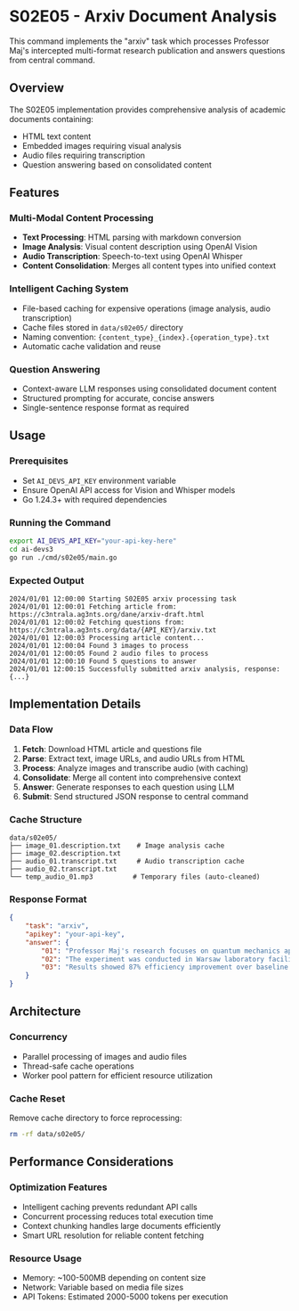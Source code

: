 # S02E05 - Arxiv Document Analysis

This command implements the "arxiv" task which processes Professor Maj's intercepted multi-format research publication and answers questions from central command.

## Overview

The S02E05 implementation provides comprehensive analysis of academic documents containing:
- HTML text content
- Embedded images requiring visual analysis
- Audio files requiring transcription
- Question answering based on consolidated content

## Features

### Multi-Modal Content Processing
- **Text Processing**: HTML parsing with markdown conversion
- **Image Analysis**: Visual content description using OpenAI Vision
- **Audio Transcription**: Speech-to-text using OpenAI Whisper
- **Content Consolidation**: Merges all content types into unified context

### Intelligent Caching System
- File-based caching for expensive operations (image analysis, audio transcription)
- Cache files stored in `data/s02e05/` directory
- Naming convention: `{content_type}_{index}.{operation_type}.txt`
- Automatic cache validation and reuse

### Question Answering
- Context-aware LLM responses using consolidated document content
- Structured prompting for accurate, concise answers
- Single-sentence response format as required

## Usage

### Prerequisites
- Set `AI_DEVS_API_KEY` environment variable
- Ensure OpenAI API access for Vision and Whisper models
- Go 1.24.3+ with required dependencies

### Running the Command
```bash
export AI_DEVS_API_KEY="your-api-key-here"
cd ai-devs3
go run ./cmd/s02e05/main.go
```

### Expected Output
```
2024/01/01 12:00:00 Starting S02E05 arxiv processing task
2024/01/01 12:00:01 Fetching article from: https://c3ntrala.ag3nts.org/dane/arxiv-draft.html
2024/01/01 12:00:02 Fetching questions from: https://c3ntrala.ag3nts.org/data/{API_KEY}/arxiv.txt
2024/01/01 12:00:03 Processing article content...
2024/01/01 12:00:04 Found 3 images to process
2024/01/01 12:00:05 Found 2 audio files to process
2024/01/01 12:00:10 Found 5 questions to answer
2024/01/01 12:00:15 Successfully submitted arxiv analysis, response: {...}
```

## Implementation Details

### Data Flow
1. **Fetch**: Download HTML article and questions file
2. **Parse**: Extract text, image URLs, and audio URLs from HTML
3. **Process**: Analyze images and transcribe audio (with caching)
4. **Consolidate**: Merge all content into comprehensive context
5. **Answer**: Generate responses to each question using LLM
6. **Submit**: Send structured JSON response to central command

### Cache Structure
```
data/s02e05/
├── image_01.description.txt    # Image analysis cache
├── image_02.description.txt
├── audio_01.transcript.txt     # Audio transcription cache
├── audio_02.transcript.txt
└── temp_audio_01.mp3          # Temporary files (auto-cleaned)
```

### Response Format
```json
{
    "task": "arxiv",
    "apikey": "your-api-key",
    "answer": {
        "01": "Professor Maj's research focuses on quantum mechanics applications.",
        "02": "The experiment was conducted in Warsaw laboratory facilities.",
        "03": "Results showed 87% efficiency improvement over baseline methods."
    }
}
```

## Architecture

### Concurrency
- Parallel processing of images and audio files
- Thread-safe cache operations
- Worker pool pattern for efficient resource utilization

### Cache Reset
Remove cache directory to force reprocessing:
```bash
rm -rf data/s02e05/
```

## Performance Considerations

### Optimization Features
- Intelligent caching prevents redundant API calls
- Concurrent processing reduces total execution time
- Context chunking handles large documents efficiently
- Smart URL resolution for reliable content fetching

### Resource Usage
- Memory: ~100-500MB depending on content size
- Network: Variable based on media file sizes
- API Tokens: Estimated 2000-5000 tokens per execution
